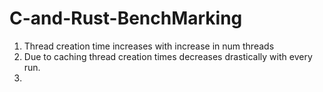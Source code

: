 # C-and-Rust-BenchMarking

1. Thread creation time increases with increase in num threads
2. Due to caching thread creation times decreases drastically with every run.
3. 